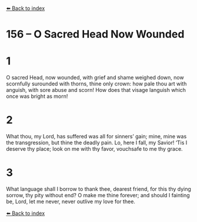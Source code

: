 [⬅️ Back to index](../README.md)

# 156 – O Sacred Head Now Wounded


# 1
O sacred Head, now wounded,
with grief and shame weighed down,
now scornfully surounded
with thorns, thine only crown:
how pale thou art with anguish,
with sore abuse and scorn!
How does that visage languish
which once was bright as morn!

# 2
What thou, my Lord, has suffered
was all for sinners’ gain;
mine, mine was the transgression,
but thine the deadly pain.
Lo, here I fall, my Savior!
‘Tis I deserve thy place;
look on me with thy favor,
vouchsafe to me thy grace.

# 3
What language shall I borrow
to thank thee, dearest friend,
for this thy dying sorrow,
thy pity without end?
O make me thine forever;
and should I fainting be,
Lord, let me never, never
outlive my love for thee.

[⬅️ Back to index](../README.md)
